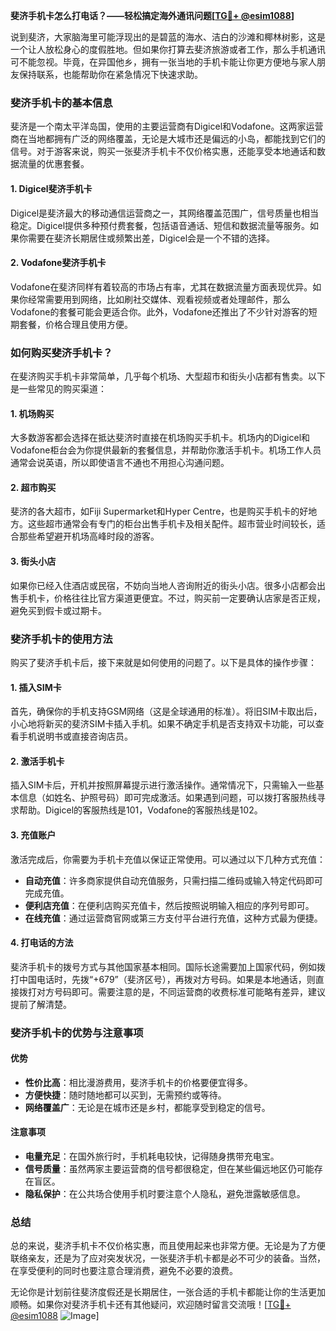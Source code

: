 **斐济手机卡怎么打电话？——轻松搞定海外通讯问题[[TG💪+ @esim1088](https://t.me/s/esim1088)]**

说到斐济，大家脑海里可能浮现出的是碧蓝的海水、洁白的沙滩和椰林树影，这是一个让人放松身心的度假胜地。但如果你打算去斐济旅游或者工作，那么手机通讯可不能忽视。毕竟，在异国他乡，拥有一张当地的手机卡能让你更方便地与家人朋友保持联系，也能帮助你在紧急情况下快速求助。

### 斐济手机卡的基本信息

斐济是一个南太平洋岛国，使用的主要运营商有Digicel和Vodafone。这两家运营商在当地都拥有广泛的网络覆盖，无论是大城市还是偏远的小岛，都能找到它们的信号。对于游客来说，购买一张斐济手机卡不仅价格实惠，还能享受本地通话和数据流量的优惠套餐。

#### 1. Digicel斐济手机卡
Digicel是斐济最大的移动通信运营商之一，其网络覆盖范围广，信号质量也相当稳定。Digicel提供多种预付费套餐，包括语音通话、短信和数据流量等服务。如果你需要在斐济长期居住或频繁出差，Digicel会是一个不错的选择。

#### 2. Vodafone斐济手机卡
Vodafone在斐济同样有着较高的市场占有率，尤其在数据流量方面表现优异。如果你经常需要用到网络，比如刷社交媒体、观看视频或者处理邮件，那么Vodafone的套餐可能会更适合你。此外，Vodafone还推出了不少针对游客的短期套餐，价格合理且使用方便。

### 如何购买斐济手机卡？

在斐济购买手机卡非常简单，几乎每个机场、大型超市和街头小店都有售卖。以下是一些常见的购买渠道：

#### 1. 机场购买
大多数游客都会选择在抵达斐济时直接在机场购买手机卡。机场内的Digicel和Vodafone柜台会为你提供最新的套餐信息，并帮助你激活手机卡。机场工作人员通常会说英语，所以即使语言不通也不用担心沟通问题。

#### 2. 超市购买
斐济的各大超市，如Fiji Supermarket和Hyper Centre，也是购买手机卡的好地方。这些超市通常会有专门的柜台出售手机卡及相关配件。超市营业时间较长，适合那些希望避开机场高峰时段的游客。

#### 3. 街头小店
如果你已经入住酒店或民宿，不妨向当地人咨询附近的街头小店。很多小店都会出售手机卡，价格往往比官方渠道更便宜。不过，购买前一定要确认店家是否正规，避免买到假卡或过期卡。

### 斐济手机卡的使用方法

购买了斐济手机卡后，接下来就是如何使用的问题了。以下是具体的操作步骤：

#### 1. 插入SIM卡
首先，确保你的手机支持GSM网络（这是全球通用的标准）。将旧SIM卡取出后，小心地将新买的斐济SIM卡插入手机。如果不确定手机是否支持双卡功能，可以查看手机说明书或直接咨询店员。

#### 2. 激活手机卡
插入SIM卡后，开机并按照屏幕提示进行激活操作。通常情况下，只需输入一些基本信息（如姓名、护照号码）即可完成激活。如果遇到问题，可以拨打客服热线寻求帮助。Digicel的客服热线是101，Vodafone的客服热线是102。

#### 3. 充值账户
激活完成后，你需要为手机卡充值以保证正常使用。可以通过以下几种方式充值：
- **自动充值**：许多商家提供自动充值服务，只需扫描二维码或输入特定代码即可完成充值。
- **便利店充值**：在便利店购买充值卡，然后按照说明输入相应的序列号即可。
- **在线充值**：通过运营商官网或第三方支付平台进行充值，这种方式最为便捷。

#### 4. 打电话的方法
斐济手机卡的拨号方式与其他国家基本相同。国际长途需要加上国家代码，例如拨打中国电话时，先拨“+679”（斐济区号），再拨对方号码。如果是本地通话，则直接拨打对方号码即可。需要注意的是，不同运营商的收费标准可能略有差异，建议提前了解清楚。

### 斐济手机卡的优势与注意事项

#### 优势
- **性价比高**：相比漫游费用，斐济手机卡的价格要便宜得多。
- **方便快捷**：随时随地都可以买到，无需预约或等待。
- **网络覆盖广**：无论是在城市还是乡村，都能享受到稳定的信号。

#### 注意事项
- **电量充足**：在国外旅行时，手机耗电较快，记得随身携带充电宝。
- **信号质量**：虽然两家主要运营商的信号都很稳定，但在某些偏远地区仍可能存在盲区。
- **隐私保护**：在公共场合使用手机时要注意个人隐私，避免泄露敏感信息。

### 总结

总的来说，斐济手机卡不仅价格实惠，而且使用起来也非常方便。无论是为了方便联络亲友，还是为了应对突发状况，一张斐济手机卡都是必不可少的装备。当然，在享受便利的同时也要注意合理消费，避免不必要的浪费。

无论你是计划前往斐济度假还是长期居住，一张合适的手机卡都能让你的生活更加顺畅。如果你对斐济手机卡还有其他疑问，欢迎随时留言交流哦！[[TG💪+ @esim1088](https://t.me/s/esim1088) ![Image](https://i.postimg.cc/4NQfJmqS/Snipaste-2025-05-13-00-14-12.png)]
